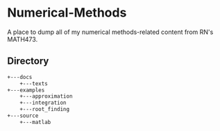 # Numerical-Methods
A place to dump all of my numerical methods-related content from RN's MATH473.

## Directory
```bash
+---docs
    +---texts
+---examples
    +---approximation
    +---integration
    +---root_finding
+---source
    +---matlab
```
